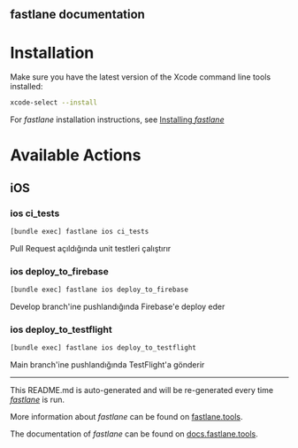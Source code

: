 fastlane documentation
----

# Installation

Make sure you have the latest version of the Xcode command line tools installed:

```sh
xcode-select --install
```

For _fastlane_ installation instructions, see [Installing _fastlane_](https://docs.fastlane.tools/#installing-fastlane)

# Available Actions

## iOS

### ios ci_tests

```sh
[bundle exec] fastlane ios ci_tests
```

Pull Request açıldığında unit testleri çalıştırır

### ios deploy_to_firebase

```sh
[bundle exec] fastlane ios deploy_to_firebase
```

Develop branch'ine pushlandığında Firebase'e deploy eder

### ios deploy_to_testflight

```sh
[bundle exec] fastlane ios deploy_to_testflight
```

Main branch'ine pushlandığında TestFlight'a gönderir

----

This README.md is auto-generated and will be re-generated every time [_fastlane_](https://fastlane.tools) is run.

More information about _fastlane_ can be found on [fastlane.tools](https://fastlane.tools).

The documentation of _fastlane_ can be found on [docs.fastlane.tools](https://docs.fastlane.tools).
